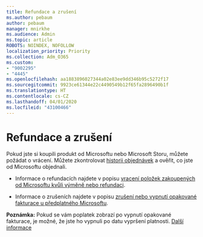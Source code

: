 ```yaml
---
title: Refundace a zrušení
ms.author: pebaum
author: pebaum
manager: mnirkhe
ms.audience: Admin
ms.topic: article
ROBOTS: NOINDEX, NOFOLLOW
localization_priority: Priority
ms.collection: Adm_O365
ms.custom:
- "9002295"
- "4445"
ms.openlocfilehash: aa1883896027344a02e83ee9dd346b95c5272f17
ms.sourcegitcommit: 9923ce61344e22c4490549b12f65fa2896490b1f
ms.translationtype: HT
ms.contentlocale: cs-CZ
ms.lasthandoff: 04/01/2020
ms.locfileid: "43100466"
---
```

# <a name="refunds-and-cancellations"></a>Refundace a zrušení

Pokud jste si koupili produkt od Microsoftu nebo Microsoft Storu, můžete požádat o vrácení. Můžete zkontrolovat [historii objednávek](https://account.microsoft.com/billing/orders/) a ověřit, co jste od Microsoftu objednali. 

- Informace o refundacích najdete v popisu [vracení položek zakoupených od Microsoftu kvůli výměně nebo refundaci](https://support.microsoft.com/help/10558).

- Informace o zrušeních najdete v popisu [zrušení nebo vypnutí opakované fakturace u předplatného Microsoftu](https://support.microsoft.com/help/4027815).

**Poznámka:** Pokud se vám poplatek zobrazí po vypnutí opakované fakturace, je možné, že jste ho vypnuli po datu vypršení platnosti. [Další informace](https://support.microsoft.com/help/10640) 